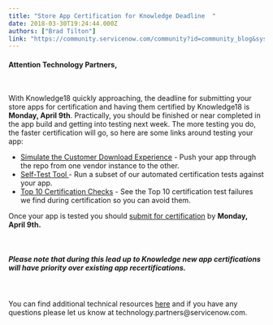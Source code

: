 ```yaml
---
title: "Store App Certification for Knowledge Deadline  "
date: 2018-03-30T19:24:44.000Z
authors: ["Brad Tilton"]
link: "https://community.servicenow.com/community?id=community_blog&sys_id=630b1ce3dbc953084e1df4621f9619cf"
---
```

<h4>Attention Technology Partners,</h4>
<p> </p>
<p>With Knowledge18 quickly approaching, the deadline for submitting your store apps for certification and having them certified by Knowledge18 is <strong>Monday, April 9th</strong>. Practically, you should be finished or near completed in the app build and getting into testing next week. The more testing you do, the faster certification will go, so here are some links around testing your app:</p>
<ul><li><a title="" href="/community?id=community_blog&sys_id=df7ce2e1dbd0dbc01dcaf3231f96198d" rel="nofollow">Simulate the Customer Download Experience</a> - Push your app through the repo from one vendor instance to the other.</li><li><a title="" href="/community?id=community_article&sys_id=956ceaa1dbd0dbc01dcaf3231f9619b7" rel="nofollow">Self-Test Tool </a>- Run a subset of our automated certification tests against your app.</li><li><a title="" href="/community?id=community_blog&sys_id=b73ea2addbd0dbc01dcaf3231f961904" rel="nofollow">Top 10 Certification Checks</a> - See the Top 10 certification test failures we find during certification so you can avoid them.</li></ul>
<p>Once your app is tested you should <a href="/community?id=community_blog&sys_id=6e6dea29dbd0dbc01dcaf3231f9619e7" rel="nofollow">submit for certification</a> by <strong>Monday, April 9th.</strong> </p>
<p> </p>
<h5><em>Please note that during this lead up to Knowledge new app certifications will have priority over existing app recertifications.</em></h5>
<p> </p>
<p>You can find additional technical resources <a href="community?id&#61;community_blog&amp;sys_id&#61;546e2eaddbd0dbc01dcaf3231f9619ee" rel="nofollow">here</a> and if you have any questions please let us know at technology.partners&#64;servicenow.com.</p>